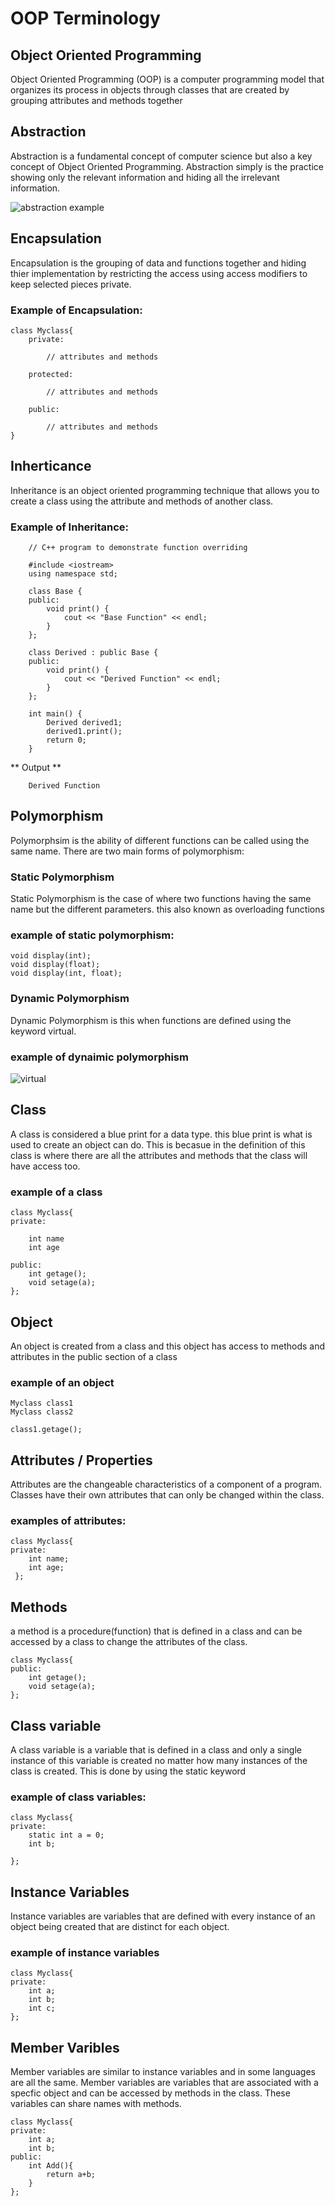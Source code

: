 # OOP Terminology

## Object Oriented Programming

Object Oriented Programming (OOP) is a computer programming model that organizes its process in objects through classes that are created by grouping attributes and methods together

## Abstraction

Abstraction is a fundamental concept of computer science but also a key 
concept of Object Oriented Programming. Abstraction simply is the 
practice showing only the relevant information and hiding all
the irrelevant information.

![abstraction example](https://journaldev.nyc3.digitaloceanspaces.com/2019/09/data-abstraction.png)


## Encapsulation

Encapsulation is the grouping of data and functions together and hiding 
thier implementation by restricting the access using access modifiers
to keep selected pieces private.

### Example of Encapsulation: 
```
class Myclass{
    private:

        // attributes and methods

    protected:
    
        // attributes and methods

    public:

        // attributes and methods
}
```

## Inherticance

Inheritance is an object oriented programming technique that allows you 
to create a class using the attribute and methods of another class.

### Example of Inheritance:

```
    // C++ program to demonstrate function overriding

    #include <iostream>
    using namespace std;

    class Base {
    public:
        void print() {
            cout << "Base Function" << endl;
        }
    };

    class Derived : public Base {
    public:
        void print() {
            cout << "Derived Function" << endl;
        }
    };

    int main() {
        Derived derived1;
        derived1.print();
        return 0;
    }
```
** Output **
```
    Derived Function
```

## Polymorphism

Polymorphsim is the ability of different functions can be called using 
the same name. There are two main forms of polymorphism:

### Static Polymorphism

Static Polymorphism is the case of where two functions having the same 
name but the different parameters. this also known as overloading 
functions

### example of static polymorphism:

```
void display(int);
void display(float);
void display(int, float);
```

### Dynamic Polymorphism

Dynamic Polymorphism is this when functions are defined using the keyword 
virtual.

### example of dynaimic polymorphism

![virtual](https://miro.medium.com/max/1300/1*4ioFiXqE2ddWgKWVpc_F5Q.png)

## Class

A class is considered a blue print for a data type. this blue print is 
what is used to create an object can do. This is becasue in the 
definition of this class is where there are all the attributes and 
methods that the class will have access too.

### example of a class

```
class Myclass{
private:

    int name
    int age

public:
    int getage();
    void setage(a);
};
```

## Object

An object is created from a class and this object has access to methods 
and attributes in the public section of a class

### example of an object
```
Myclass class1
Myclass class2

class1.getage();
```

## Attributes / Properties 

Attributes are the changeable characteristics of a component of a 
program. Classes have their own attributes that can only be changed 
within the class.

### examples of attributes:

```
class Myclass{
private: 
    int name;
    int age;
 };
```

## Methods

a method is a procedure(function) that is defined in a class and can be 
accessed by a class to change the attributes of the class.

```
class Myclass{
public:
    int getage();
    void setage(a);
};
```

## Class variable

A class variable is a variable that is defined in a class and only a 
single instance of this variable is created no matter how many instances 
of the class is created. This is done by using the static keyword

### example of class variables:

```
class Myclass{
private:
    static int a = 0;
    int b; 

};
```

## Instance Variables

Instance variables are variables that are defined with every instance of 
an object being created that are distinct for each object.

### example of instance variables

```
class Myclass{
private:
    int a;
    int b;
    int c;
};
```

## Member Varibles 

Member variables are similar to instance variables and in some languages 
are all the same. Member variables are variables that are associated with 
a specfic object and can be accessed by methods in the class. These 
variables can share names with methods.

```
class Myclass{
private:
    int a;
    int b;
public:
    int Add(){
        return a+b;
    }
};








